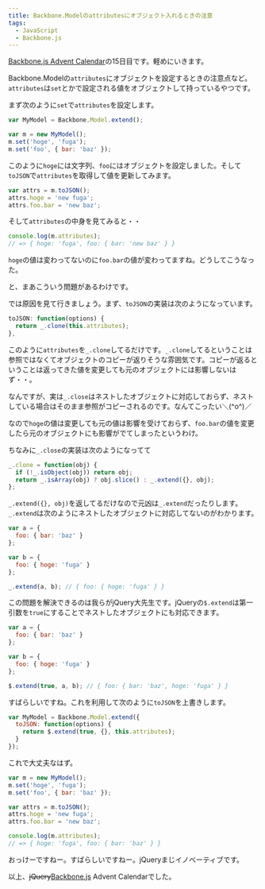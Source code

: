 ```yaml
---
title: Backbone.Modelのattributesにオブジェクト入れるときの注意
tags: 
  - JavaScript
  - Backbone.js
---
```


[Backbone.js Advent Calendar](http://www.adventar.org/calendars/15)の15日目です。軽めにいきます。

Backbone.Modelの`attributes`にオブジェクトを設定するときの注意点など。`attributes`は`set`とかで設定される値をオブジェクトして持っているやつです。

まず次のように`set`で`attributes`を設定します。

```javascript
var MyModel = Backbone.Model.extend();

var m = new MyModel();
m.set('hoge', 'fuga');
m.set('foo', { bar: 'baz' });
```

このように`hoge`には文字列、`foo`にはオブジェクトを設定しました。そして`toJSON`で`attributes`を取得して値を更新してみます。

```javascript
var attrs = m.toJSON();
attrs.hoge = 'new fuga';
attrs.foo.bar = 'new baz';
```

そして`attributes`の中身を見てみると・・

```javascript
console.log(m.attributes);
// => { hoge: 'fuga', foo: { bar: 'new baz' } }
```

`hoge`の値は変わってないのに`foo.bar`の値が変わってますね。どうしてこうなった。

と、まあこういう問題があるわけです。

では原因を見て行きましょう。まず、`toJSON`の実装は次のようになっています。

```javascript
toJSON: function(options) {
  return _.clone(this.attributes);
},
```

このように`attributes`を`_.clone`してるだけです。`_.clone`してるということは参照ではなくてオブジェクトのコピーが返りそうな雰囲気です。コピーが返るということは返ってきた値を変更しても元のオブジェクトには影響しないはず・・。

なんですが、実は`_.close`はネストしたオブジェクトに対応しておらず、ネストしている場合はそのまま参照がコピーされるのです。なんてこったい＼(^o^)／

なので`hoge`の値は変更しても元の値は影響を受けておらず、`foo.bar`の値を変更したら元のオブジェクトにも影響がでてしまったというわけ。

ちなみに`_.close`の実装は次のようになってて

```javascript
_.clone = function(obj) {
  if (!_.isObject(obj)) return obj;
  return _.isArray(obj) ? obj.slice() : _.extend({}, obj);
};
```

`_.extend({}, obj)`を返してるだけなので元凶は`_.extend`だったりします。`_.extend`は次のようにネストしたオブジェクトに対応してないのがわかります。

```javascript
var a = {
  foo: { bar: 'baz' }
};

var b = {
  foo: { hoge: 'fuga' }
};

_.extend(a, b); // { foo: { hoge: 'fuga' } }
```

この問題を解決できるのは我らがjQuery大先生です。jQueryの`$.extend`は第一引数を`true`にすることでネストしたオブジェクトにも対応できます。

```javascript
var a = {
  foo: { bar: 'baz' }
};

var b = {
  foo: { hoge: 'fuga' }
};

$.extend(true, a, b); // { foo: { bar: 'baz', hoge: 'fuga' } }
```

すばらしいですね。これを利用して次のように`toJSON`を上書きします。

```javascript
var MyModel = Backbone.Model.extend({
  toJSON: function(options) {
    return $.extend(true, {}, this.attributes);
  }
});
```

これで大丈夫なはず。

```javascript
var m = new MyModel();
m.set('hoge', 'fuga');
m.set('foo', { bar: 'baz' });

var attrs = m.toJSON();
attrs.hoge = 'new fuga';
attrs.foo.bar = 'new baz';

console.log(m.attributes);
// => { hoge: 'fuga', foo: { bar: 'baz' } }
```

おっけーですねー。すばらしいですねー。jQueryまじイノベーティブです。

以上、<del>jQuery</del><ins>Backbone.js</ins> Advent Calendarでした。
